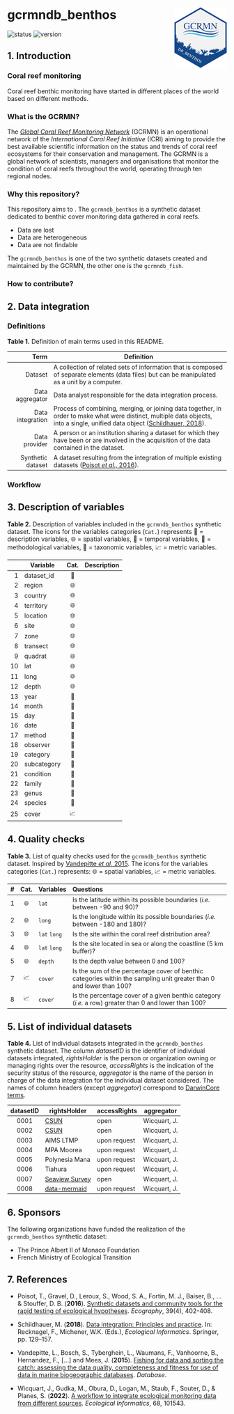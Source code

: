 # gcrmndb_benthos <img src='figs/hex_logo.png' align="right" height="138.5" />
![status](https://img.shields.io/badge/status-in%20dev.-blue)
![version](https://img.shields.io/badge/version-0.0.0-blue)

## 1. Introduction

### Coral reef monitoring

Coral reef benthic monitoring have started in different places of the world based on different methods.

### What is the GCRMN?

The [*Global Coral Reef Monitoring Network*](https://gcrmn.net/) (GCRMN) is an operational network of the *International Coral Reef Initiative* (ICRI) aiming to provide the best available scientific information on the status and trends of coral reef ecosystems for their conservation and management. The GCRMN is a global network of scientists, managers and organisations that monitor the condition of coral reefs throughout the world, operating through ten regional nodes.

### Why this repository?

This repository aims to . The `gcrmndb_benthos` is a synthetic dataset dedicated to benthic cover monitoring data gathered in coral reefs.

* Data are lost
* Data are heterogeneous
* Data are not findable

The `gcrmndb_benthos` is one of the two synthetic datasets created and maintained by the GCRMN, the other one is the `gcrmndb_fish`.

### How to contribute?

## 2. Data integration

### Definitions

**Table 1.** Definition of main terms used in this README.

| Term                   | Definition                                                                                    | 
|-----------------------:|-----------------------------------------------------------------------------------------------|
| Dataset                | A collection of related sets of information that is composed of separate elements (data files) but can be manipulated as a unit by a computer.         |
| Data aggregator        | Data analyst responsible for the data integration process. |
| Data integration       | Process of combining, merging, or joining data together, in order to make what were distinct, multiple data objects, into a single, unified data object ([Schildhauer, 2018](https://link.springer.com/chapter/10.1007/978-3-319-59928-1_8)).|
| Data provider          | A person or an institution sharing a dataset for which they have been or are involved in the acquisition of the data contained in the dataset. |
| Synthetic dataset      | A dataset resulting from the integration of multiple existing datasets ([Poisot *et al*., 2016](https://onlinelibrary.wiley.com/doi/10.1111/ecog.01941)). |

### Workflow



## 3. Description of variables


**Table 2.** Description of variables included in the `gcrmndb_benthos` synthetic dataset. The icons for the variables categories (`Cat.`) represents :memo: = description variables, :globe_with_meridians: = spatial variables, :calendar: = temporal variables, :straight_ruler: = methodological variables, :crab: = taxonomic variables, :chart_with_upwards_trend: = metric variables.

|     | Variable    | Cat.                       | Description                                              |
|----:|-------------|:--------------------------:|----------------------------------------------------------|
| 1   | dataset_id  | :memo:                     |                                                          |  
| 2   | region      | :globe_with_meridians:     |                                                          |  
| 3   | country     | :globe_with_meridians:     |                                                          |  
| 4   | territory   | :globe_with_meridians:     |                                                          |  
| 5   | location    | :globe_with_meridians:     |                                                          |  
| 6   | site        | :globe_with_meridians:     |                                                          |  
| 7   | zone        | :globe_with_meridians:     |                                                          |  
| 8   | transect    | :globe_with_meridians:     |                                                          |  
| 9   | quadrat     | :globe_with_meridians:     |                                                          |  
| 10  | lat         | :globe_with_meridians:     |                                                          |  
| 11  | long        | :globe_with_meridians:     |                                                          |  
| 12  | depth       | :globe_with_meridians:     |                                                          |  
| 13  | year        | :calendar:                 |                                                          |  
| 14  | month       | :calendar:                 |                                                          |  
| 15  | day         | :calendar:                 |                                                          |  
| 16  | date        | :calendar:                 |                                                          |  
| 17  | method      | :straight_ruler:           |                                                          |  
| 18  | observer    | :straight_ruler:           |                                                          |  
| 19  | category    | :crab:                     |                                                          |  
| 20  | subcategory | :crab:                     |                                                          |  
| 21  | condition   | :crab:                     |                                                          |  
| 22  | family      | :crab:                     |                                                          |  
| 23  | genus       | :crab:                     |                                                          |  
| 24  | species     | :crab:                     |                                                          |  
| 25  | cover       | :chart_with_upwards_trend: |                                                          |  


## 4. Quality checks


**Table 3.** List of quality checks used for the `gcrmndb_benthos` synthetic dataset. Inspired by [Vandepitte *et al*, 2015](https://doi.org/10.1093/database/bau125). The icons for the variables categories (`Cat.`) represents: :globe_with_meridians: = spatial variables, :chart_with_upwards_trend: = metric variables.

| #  | Cat.                       | Variables       | Questions                                                                       |
|:--:|:--------------------------:|-----------------|:--------------------------------------------------------------------------------|
| 1  | :globe_with_meridians:     | `lat`           | Is the latitude within its possible boundaries (*i.e.* between -90 and 90)?     |  
| 2  | :globe_with_meridians:     | `long`          | Is the longitude within its possible boundaries (*i.e.* between -180 and 180)?  |  
| 3  | :globe_with_meridians:     | `lat` `long`    | Is the site within the coral reef distribution area?                            |  
| 4  | :globe_with_meridians:     | `lat` `long`    | Is the site located in sea or along the coastline (5 km buffer)?                |  
| 5  | :globe_with_meridians:     | `depth`         | Is the depth value between 0 and 100?                                           |  
| 7  | :chart_with_upwards_trend: | `cover`         | Is the sum of the percentage cover of benthic categories within the sampling unit greater than 0 and lower than 100? |
| 8  | :chart_with_upwards_trend: | `cover`         | Is the percentage cover of a given benthic category (*i.e.* a row) greater than 0 and lower than 100? |                                    


## 5. List of individual datasets


**Table 4.** List of individual datasets integrated in the `gcrmndb_benthos` synthetic dataset. The column *datasetID* is the identifier of individual datasets integrated, *rightsHolder* is the person or organization owning or managing rights over the resource, *accessRights* is the indication of the security status of the resource, *aggregator* is the name of the person in charge of the data integration for the individual dataset considered. The names of column headers (except *aggregator*) correspond to [DarwinCore terms](https://dwc.tdwg.org/terms).

| datasetID     | rightsHolder                                                                                 | accessRights   | aggregator    |
|:-------------:|----------------------------------------------------------------------------------------------|----------------|---------------|
| 0001          | [CSUN](https://portal.edirepository.org/nis/mapbrowse?scope=edi&identifier=1091&revision=1)  | open           | Wicquart, J.  |         
| 0002          | [CSUN](https://portal.edirepository.org/nis/mapbrowse?scope=edi&identifier=1091&revision=1)  | open           | Wicquart, J.  |                          
| 0003          | AIMS LTMP                                                                                    | upon request   | Wicquart, J.  |                          
| 0004          | MPA Moorea                                                                                   | upon request   | Wicquart, J.  |                              
| 0005          | Polynesia Mana                                                                               | upon request   | Wicquart, J.  |                               
| 0006          | Tiahura                                                                                      | upon request   | Wicquart, J.  |
| 0007          | [Seaview Survey](https://doi.org/10.1038/s41597-020-00698-6)                                 | open           | Wicquart, J.  |
| 0008          | [data-mermaid](https://github.com/data-mermaid/mermaidr)                                     | upon request   | Wicquart, J.  |


## 6. Sponsors

The following organizations have funded the realization of the `gcrmndb_benthos` synthetic dataset:

* The Prince Albert II of Monaco Foundation
* French Ministry of Ecological Transition

## 7. References

* Poisot, T., Gravel, D., Leroux, S., Wood, S. A., Fortin, M. J., Baiser, B., ... & Stouffer, D. B. (**2016**). [Synthetic datasets and community tools for the rapid testing of ecological hypotheses](https://onlinelibrary.wiley.com/doi/10.1111/ecog.01941). *Ecography*, 39(4), 402-408.

* Schildhauer, M. (**2018**). [Data integration: Principles and practice](https://link.springer.com/chapter/10.1007/978-3-319-59928-1_8). In: Recknagel, F., Michener, W.K. (Eds.), *Ecological Informatics*. Springer, pp. 129–157.

* Vandepitte, L., Bosch, S., Tyberghein, L., Waumans, F., Vanhoorne, B., Hernandez, F., [...] and Mees, J. (**2015**). [Fishing for data and sorting the catch: assessing the data quality, completeness and fitness for use of data in marine biogeographic databases](https://doi.org/10.1093/database/bau125). *Database*.

* Wicquart, J., Gudka, M., Obura, D., Logan, M., Staub, F., Souter, D., & Planes, S. (**2022**). [A workflow to integrate ecological monitoring data from different sources](https://www.sciencedirect.com/science/article/pii/S1574954121003344). *Ecological Informatics*, 68, 101543.
